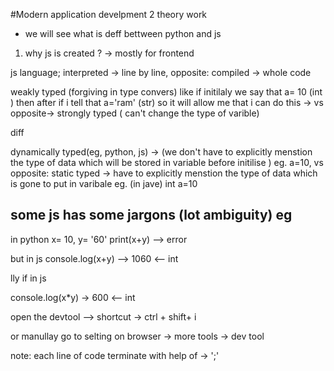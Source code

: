 #Modern application develpment 2 theory work


* we will see what is deff bettween python and js

1. why js is created ?
-> mostly for frontend


js language;
interpreted -> line by line, opposite: compiled -> whole code

weakly typed (forgiving in type convers) like if initilaly we say that a= 10 (int ) then after if i tell that a='ram' (str) so it will allow me that i can do this ->    vs opposite->  strongly typed ( can't change the type of varible)

diff

dynamically typed(eg, python, js) -> (we don't have to explicitly menstion the type of data which will be stored in  variable before initilise ) eg. a=10,  vs opposite: static typed -> have to explicitly menstion the type of data which is gone to put in varibale eg. (in jave) int a=10



## some js has some jargons (lot ambiguity) eg

in python
x= 10, y= '60'
print(x+y) --> error

but in js
console.log(x+y) --> 1060 <-- int

lly if
in js

console.log(x*y) -> 600 <-- int

open the devtool --> shortcut -> ctrl + shift+ i

or manullay go to selting on browser -> more tools -> dev tool

note: each line of code terminate with help of -> ';'
